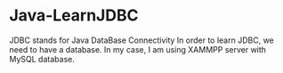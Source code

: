 # Java-LearnJDBC


JDBC stands for Java DataBase Connectivity
In order to learn JDBC, we need to have a database. In my case, I am using XAMMPP server with MySQL database.
